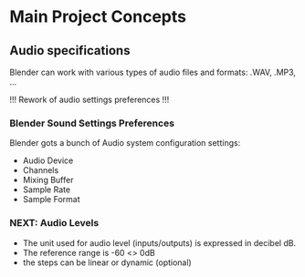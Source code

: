 # Main Project Concepts

## Audio specifications

Blender can work with various types of audio files and formats: .WAV, .MP3, ...

!!! Rework of audio settings preferences !!!

### Blender Sound Settings Preferences

Blender gots a bunch of Audio system configuration settings:
- Audio Device
- Channels
- Mixing Buffer
- Sample Rate
- Sample Format


### NEXT: Audio Levels

- The unit used for audio level (inputs/outputs) is expressed in decibel dB.
- The reference range is -60 <> 0dB
- the steps can be linear or dynamic (optional)
